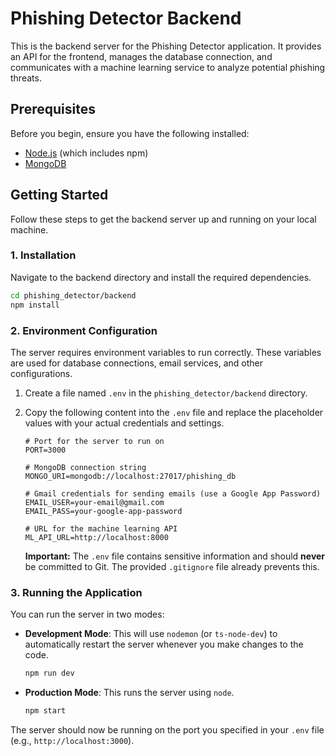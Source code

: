 # Phishing Detector Backend

This is the backend server for the Phishing Detector application. It provides an API for the frontend, manages the database connection, and communicates with a machine learning service to analyze potential phishing threats.

## Prerequisites

Before you begin, ensure you have the following installed:
*   [Node.js](https://nodejs.org/) (which includes npm)
*   [MongoDB](https://www.mongodb.com/try/download/community)

## Getting Started

Follow these steps to get the backend server up and running on your local machine.

### 1. Installation

Navigate to the backend directory and install the required dependencies.

```bash
cd phishing_detector/backend
npm install
```

### 2. Environment Configuration

The server requires environment variables to run correctly. These variables are used for database connections, email services, and other configurations.

1.  Create a file named `.env` in the `phishing_detector/backend` directory.
2.  Copy the following content into the `.env` file and replace the placeholder values with your actual credentials and settings.

    ```env
    # Port for the server to run on
    PORT=3000

    # MongoDB connection string
    MONGO_URI=mongodb://localhost:27017/phishing_db

    # Gmail credentials for sending emails (use a Google App Password)
    EMAIL_USER=your-email@gmail.com
    EMAIL_PASS=your-google-app-password

    # URL for the machine learning API
    ML_API_URL=http://localhost:8000
    ```

    **Important:** The `.env` file contains sensitive information and should **never** be committed to Git. The provided `.gitignore` file already prevents this.

### 3. Running the Application

You can run the server in two modes:

*   **Development Mode**: This will use `nodemon` (or `ts-node-dev`) to automatically restart the server whenever you make changes to the code.
    ```bash
    npm run dev
    ```

*   **Production Mode**: This runs the server using `node`.
    ```bash
    npm start
    ```

The server should now be running on the port you specified in your `.env` file (e.g., `http://localhost:3000`).